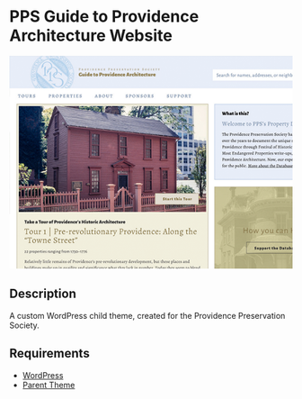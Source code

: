 # PPS Guide to Providence Architecture Website

![Screenshot of Website](screenshot.png)


## Description
A custom WordPress child theme, created for the Providence Preservation Society.


## Requirements

- [WordPress](https://wordpress.org/)
- [Parent Theme](https://github.com/highchair/pps)
